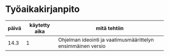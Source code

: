 # Työaikakirjanpito

|päivä|käytetty aika|mitä tehtiin|
|---|---|---|
|14.3|1|Ohjelman ideointi ja vaatimusmäärittelyn ensimmäinen versio|
